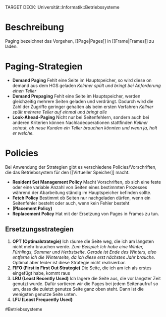 TARGET DECK: Universität::Informatik::Betriebssysteme

# Beschreibung
Paging bezeichnet das Vorgehen, [[Page|Pages]] in [[Frame|Frames]] zu laden.

# Paging-Strategien
- **Demand Paging**
Fehlt eine Seite im Hauptspeicher, so wird diese on demand aus dem HGS geladen
*Kelnner spült und bringt bei Anforderung einen Teller*
- **Demand Prepaging**
Fehlt eine Seite im Hauptspeicher, werden gleichzeitig mehrere Seiten geladen und verdrängt. Dadurch wird die Zahl der Zugriffe geringer gehalten als beim ersten Verfahren
*Kellner spült mehrere Teller auf einmal und bringt alle*
- **Look-Ahead-Paging**
Nicht nur bei Seitenfehlern, sondern auch bei anderen Kriterien können Nachladeoperationen stattfinden
*Kellner schaut, ob neue Kunden ein Teller brauchen könnten und wenn ja, holt er welche.*

# Policies
Bei Anwendung der Strategien gibt es verschiedene Policies/Vorschriften, die das Betriebssystem für den [[Virtueller Speicher]] macht.

- **Resident Set Management Policy**
Macht Vorschriften, ob sich eine feste oder eine variable Anzahl von Seiten eines bestimmten Prozesses während der Abarbeitung ständig im Hauptspeicher befinden sollte.
- **Fetch Policy**
Bestimmt ob Seiten nur nachgeladen dürfen, wenn ein Seitenfehler besteht oder auch, wenn kein Fehler besteht
- **(Placement Policy)**
- **Replacement Policy**
Hat mit der Ersetzung von Pages in Frames zu tun.

## Ersetzungsstrategien
1. **OPT (Optimalstrategie)**
Ich räume die Seite weg, die ich am längsten nicht mehr brauchen werde. *Zum Beispiel: Ich habe eine Winter, Fürhlings, Sommer und Herbstseite. Gerade ist Ende des Winters, also entferne ich die Winterseite, da ich diese erst nächstes Jahr brauche.* Optimal aber leider ist diese Strategie nicht realisierbar.
2. **FIFO (First in First Out Strategie)**
Die Seite, die ich am ich als erstes eingefügt habe, kommt raus
3. **LRU (Least Recently Used)**
Ich lagere die Seite aus, die vor längster Zeit genutzt wurde. Dafür sortieren wir die Pages bei jedem Seitenaufruf so um, dass die zuletzt genutze Seite ganz oben steht. Dann ist die wenigsten genutze Seite unten.
4. **LFU (Least Frequently Used)**


#Betriebssysteme 


